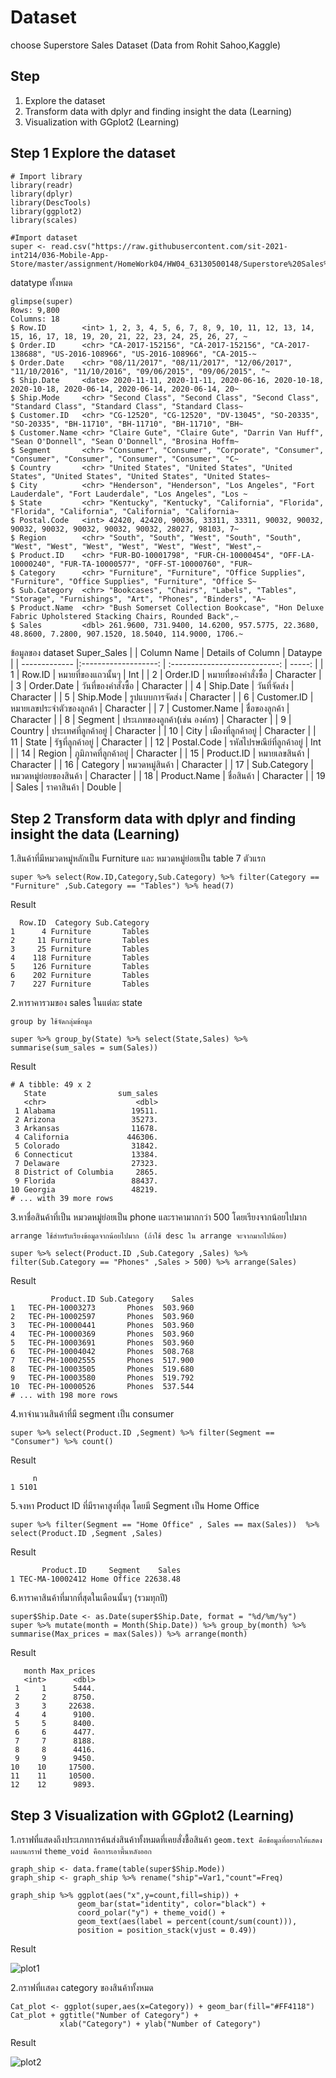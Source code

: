 # Dataset
choose Superstore Sales Dataset (Data from Rohit Sahoo,Kaggle)

## Step
1. Explore the dataset
2. Transform data with dplyr and finding insight the data (Learning)
3. Visualization with GGplot2 (Learning)

## Step 1 Explore the dataset
```
# Import library
library(readr)      
library(dplyr)      
library(DescTools)      
library(ggplot2)    
library(scales)    

#Import dataset
super <- read.csv("https://raw.githubusercontent.com/sit-2021-int214/036-Mobile-App-Store/master/assignment/HomeWork04/HW04_63130500148/Superstore%20Sales%20Dataset.csv")

```
datatype ทั้งหมด
```
glimpse(super)
Rows: 9,800
Columns: 18
$ Row.ID        <int> 1, 2, 3, 4, 5, 6, 7, 8, 9, 10, 11, 12, 13, 14, 15, 16, 17, 18, 19, 20, 21, 22, 23, 24, 25, 26, 27, ~
$ Order.ID      <chr> "CA-2017-152156", "CA-2017-152156", "CA-2017-138688", "US-2016-108966", "US-2016-108966", "CA-2015-~
$ Order.Date    <chr> "08/11/2017", "08/11/2017", "12/06/2017", "11/10/2016", "11/10/2016", "09/06/2015", "09/06/2015", "~
$ Ship.Date     <date> 2020-11-11, 2020-11-11, 2020-06-16, 2020-10-18, 2020-10-18, 2020-06-14, 2020-06-14, 2020-06-14, 20~
$ Ship.Mode     <chr> "Second Class", "Second Class", "Second Class", "Standard Class", "Standard Class", "Standard Class~
$ Customer.ID   <chr> "CG-12520", "CG-12520", "DV-13045", "SO-20335", "SO-20335", "BH-11710", "BH-11710", "BH-11710", "BH~
$ Customer.Name <chr> "Claire Gute", "Claire Gute", "Darrin Van Huff", "Sean O'Donnell", "Sean O'Donnell", "Brosina Hoffm~
$ Segment       <chr> "Consumer", "Consumer", "Corporate", "Consumer", "Consumer", "Consumer", "Consumer", "Consumer", "C~
$ Country       <chr> "United States", "United States", "United States", "United States", "United States", "United States~
$ City          <chr> "Henderson", "Henderson", "Los Angeles", "Fort Lauderdale", "Fort Lauderdale", "Los Angeles", "Los ~
$ State         <chr> "Kentucky", "Kentucky", "California", "Florida", "Florida", "California", "California", "California~
$ Postal.Code   <int> 42420, 42420, 90036, 33311, 33311, 90032, 90032, 90032, 90032, 90032, 90032, 90032, 28027, 98103, 7~
$ Region        <chr> "South", "South", "West", "South", "South", "West", "West", "West", "West", "West", "West", "West",~
$ Product.ID    <chr> "FUR-BO-10001798", "FUR-CH-10000454", "OFF-LA-10000240", "FUR-TA-10000577", "OFF-ST-10000760", "FUR~
$ Category      <chr> "Furniture", "Furniture", "Office Supplies", "Furniture", "Office Supplies", "Furniture", "Office S~
$ Sub.Category  <chr> "Bookcases", "Chairs", "Labels", "Tables", "Storage", "Furnishings", "Art", "Phones", "Binders", "A~
$ Product.Name  <chr> "Bush Somerset Collection Bookcase", "Hon Deluxe Fabric Upholstered Stacking Chairs, Rounded Back",~
$ Sales         <dbl> 261.9600, 731.9400, 14.6200, 957.5775, 22.3680, 48.8600, 7.2800, 907.1520, 18.5040, 114.9000, 1706.~
```

ข้อมูลของ dataset Super_Sales
|               |      Column Name      | Details of Column              |  Dataype  |
| ------------- |:-------------------:  | :---------------------------:  |  -----: |
| 1             | Row.ID                | หมายที่ของแถวนั้นๆ                |  Int |
| 2             | Order.ID              | หมายที่ของคำสั่งซื้อ                | Character  |
| 3             | Order.Date            | วันที่ของคำสั่งซื้อ                  |  Character |
| 4             | Ship.Date             | วันที่จัดส่ง                        | Character  |
| 5             | Ship.Mode             | รูปแบบการจัดส่ง                   | Character  |
| 6             | Customer.ID           | หมายเลขประจำตัวของลูกค้า          | Character  |
| 7             | Customer.Name         | ชื่อของลูกค้า                     |  Character |
| 8             | Segment               | ประเภทของลูกค้า(เช่น องค์กร)      |  Character |
| 9             | Country               | ประเทศที่ลูกค้าอยู่                 | Character  |
| 10            | City                  | เมืองที่ลูกค้าอยู่                    |  Character |
| 11            | State                 | รัฐที่ลูกค้าอยู่                      | Character  |
| 12            | Postal.Code           | รหัสไปรษณีย์ที่ลูกค้าอยู่             |  Int |
| 14            | Region                | ภูมิภาคที่ลูกค้าอยู่                  |  Character |
| 15            | Product.ID            | หมายเลขสินค้า                     |  Character |
| 16            | Category              | หมวดหมู่สินค้า                      | Character  |
| 17            | Sub.Category          | หมวดหมู่ย่อยของสินค้า                | Character  |
| 18            | Product.Name          | ชื่อสินค้า                            | Character  | 
| 19            | Sales                 | ราคาสินค้า                          | Double  | 

## Step 2 Transform data with dplyr and finding insight the data (Learning)
1.สินค้าที่มีหมวดหมู่หลักเป็น Furniture และ หมวดหมู่ย่อยเป็น table 7 ตัวแรก
```
super %>% select(Row.ID,Category,Sub.Category) %>% filter(Category == "Furniture" ,Sub.Category == "Tables") %>% head(7)
```

Result
```
  Row.ID  Category Sub.Category
1      4 Furniture       Tables
2     11 Furniture       Tables
3     25 Furniture       Tables
4    118 Furniture       Tables
5    126 Furniture       Tables
6    202 Furniture       Tables
7    227 Furniture       Tables
```
2.หาราคารวมของ sales ในแต่ละ state

`group by ใช้จัดกลุ่มข้อมูล`
```
super %>% group_by(State) %>% select(State,Sales) %>% summarise(sum_sales = sum(Sales)) 
```

Result
```
# A tibble: 49 x 2
   State                sum_sales
   <chr>                    <dbl>
 1 Alabama                 19511.
 2 Arizona                 35273.
 3 Arkansas                11678.
 4 California             446306.
 5 Colorado                31842.
 6 Connecticut             13384.
 7 Delaware                27323.
 8 District of Columbia     2865.
 9 Florida                 88437.
10 Georgia                 48219.
# ... with 39 more rows
```
3.หาชื่อสินค้าที่เป็น หมวดหมู่ย่อยเป็น phone และราคามากกว่า 500 โดยเรียงจากน้อยไปมาก

`arrange ใช้สำหรับเรียงข้อมูลจากน้อยไปมาก (ถ้าใช้ desc ใน arrange จะจากมากไปน้อย)`
```
super %>% select(Product.ID ,Sub.Category ,Sales) %>% filter(Sub.Category == "Phones" ,Sales > 500) %>% arrange(Sales)
```

Result
```
         Product.ID Sub.Category    Sales
1   TEC-PH-10003273       Phones  503.960
2   TEC-PH-10002597       Phones  503.960
3   TEC-PH-10000441       Phones  503.960
4   TEC-PH-10000369       Phones  503.960
5   TEC-PH-10003691       Phones  503.960
6   TEC-PH-10004042       Phones  508.768
7   TEC-PH-10002555       Phones  517.900
8   TEC-PH-10003505       Phones  519.680
9   TEC-PH-10003580       Phones  519.792
10  TEC-PH-10000526       Phones  537.544
# ... with 198 more rows
```
4.หาจำนวนสินค้าที่มี segment เป็น consumer
```
super %>% select(Product.ID ,Segment) %>% filter(Segment == "Consumer") %>% count()
```

Result
```
     n
1 5101
```
5.จงหา Product ID ที่มีราคาสูงที่สุด โดยมี Segment เป็น Home Office
```
super %>% filter(Segment == "Home Office" , Sales == max(Sales))  %>% select(Product.ID ,Segment ,Sales)
```

Result
```
       Product.ID     Segment    Sales
1 TEC-MA-10002412 Home Office 22638.48
```
6.หาราคาสินค้าที่มากที่สุดในเดือนนั้นๆ (รวมทุกปี)
```
super$Ship.Date <- as.Date(super$Ship.Date, format = "%d/%m/%y")
super %>% mutate(month = Month(Ship.Date)) %>% group_by(month) %>% summarise(Max_prices = max(Sales)) %>% arrange(month)
```

Result
```
   month Max_prices
   <int>      <dbl>
 1     1      5444.
 2     2      8750.
 3     3     22638.
 4     4      9100.
 5     5      8400.
 6     6      4477.
 7     7      8188.
 8     8      4416.
 9     9      9450.
10    10     17500.
11    11     10500.
12    12      9893.
```

## Step 3 Visualization with GGplot2 (Learning)
1.กราฟที่แสดงถึงประเภทการค้นส่งสินค้าทั้งหมดที่เคยสั่งชื้อสินค้า
`geom.text คือข้อมูลที่อยากให้แสดงผลบนกราฟ`
`theme_void คือการเอาพื้นหลังออก`
```
graph_ship <- data.frame(table(super$Ship.Mode))
graph_ship <- graph_ship %>% rename("ship"=Var1,"count"=Freq)

graph_ship %>% ggplot(aes("x",y=count,fill=ship)) + 
               geom_bar(stat="identity", color="black") +
               coord_polar("y") + theme_void() +
               geom_text(aes(label = percent(count/sum(count))),
               position = position_stack(vjust = 0.49))
```

Result

![plot1](https://github.com/KetchupBruh/Power-BI-and-R-language/blob/main/images%20and%20dataset/plot1.png)

2.กราฟที่เเสดง category ของสินค้าทั้งหมด
```
Cat_plot <- ggplot(super,aes(x=Category)) + geom_bar(fill="#FF4118")
Cat_plot + ggtitle("Number of Category") +
           xlab("Category") + ylab("Number of Category")
```
Result

![plot2](https://github.com/KetchupBruh/Power-BI-and-R-language/blob/main/images%20and%20dataset/plot2.png)
